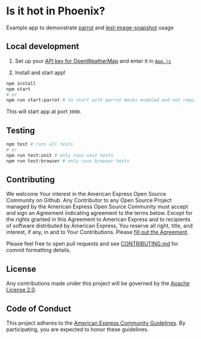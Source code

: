 # Is it hot in Phoenix?

Example app to demonstrate [parrot](https://github.com/americanexpress/parrot) and [jest-image-snapshot](https://github.com/americanexpress/jest-image-snapshot) usage

## Local development
1. Set up your [API key for OpenWeatherMap](https://openweathermap.org/api) and enter it in [`App.js`](./src/App.js)

2. Install and start app!
  ```bash
  npm install
  npm start
  # or
  npm run start:parrot # to start with parrot mocks enabled and not require an API key for OpenWeatherMap
  ```

This will start app at port `3000`.

## Testing
```bash
npm test # runs all tests
# or
npm run test:unit # only runs unit tests
npm run test:browser # only runs browser tests
```

## Contributing
We welcome Your interest in the American Express Open Source Community on Github.
Any Contributor to any Open Source Project managed by the American Express Open
Source Community must accept and sign an Agreement indicating agreement to the
terms below. Except for the rights granted in this Agreement to American Express
and to recipients of software distributed by American Express, You reserve all
right, title, and interest, if any, in and to Your Contributions. Please [fill
out the Agreement](https://cla-assistant.io/americanexpress/parrot-jest-image-snapshot-example).

Please feel free to open pull requests and see [CONTRIBUTING.md](./CONTRIBUTING.md) for commit formatting details.

## License
Any contributions made under this project will be governed by the [Apache License
2.0](./LICENSE.txt).

## Code of Conduct
This project adheres to the [American Express Community Guidelines](./CODE_OF_CONDUCT.md).
By participating, you are expected to honor these guidelines.
